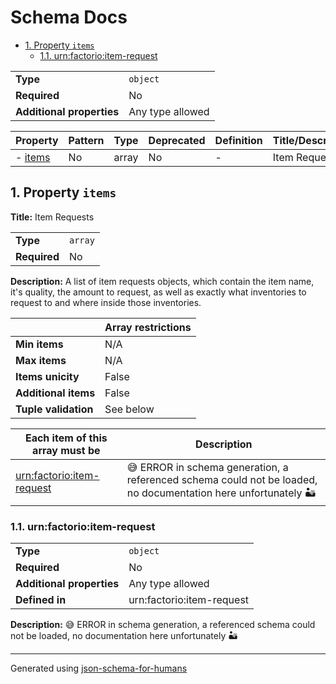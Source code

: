 # Schema Docs

- [1. Property `items`](#items)
  - [1.1. urn:factorio:item-request](#items_items)

|                           |                  |
| ------------------------- | ---------------- |
| **Type**                  | `object`         |
| **Required**              | No               |
| **Additional properties** | Any type allowed |

| Property           | Pattern | Type  | Deprecated | Definition | Title/Description |
| ------------------ | ------- | ----- | ---------- | ---------- | ----------------- |
| - [items](#items ) | No      | array | No         | -          | Item Requests     |

## <a name="items"></a>1. Property `items`

**Title:** Item Requests

|              |         |
| ------------ | ------- |
| **Type**     | `array` |
| **Required** | No      |

**Description:** A list of item requests objects, which contain the item name, it's quality, the amount to request, as well as exactly what inventories to request to and where inside those inventories.

|                      | Array restrictions |
| -------------------- | ------------------ |
| **Min items**        | N/A                |
| **Max items**        | N/A                |
| **Items unicity**    | False              |
| **Additional items** | False              |
| **Tuple validation** | See below          |

| Each item of this array must be           | Description                                                                                                   |
| ----------------------------------------- | ------------------------------------------------------------------------------------------------------------- |
| [urn:factorio:item-request](#items_items) | 😅 ERROR in schema generation, a referenced schema could not be loaded, no documentation here unfortunately 🏜️ |

### <a name="items_items"></a>1.1. urn:factorio:item-request

|                           |                           |
| ------------------------- | ------------------------- |
| **Type**                  | `object`                  |
| **Required**              | No                        |
| **Additional properties** | Any type allowed          |
| **Defined in**            | urn:factorio:item-request |

**Description:** 😅 ERROR in schema generation, a referenced schema could not be loaded, no documentation here unfortunately 🏜️

----------------------------------------------------------------------------------------------------------------------------
Generated using [json-schema-for-humans](https://github.com/coveooss/json-schema-for-humans)
